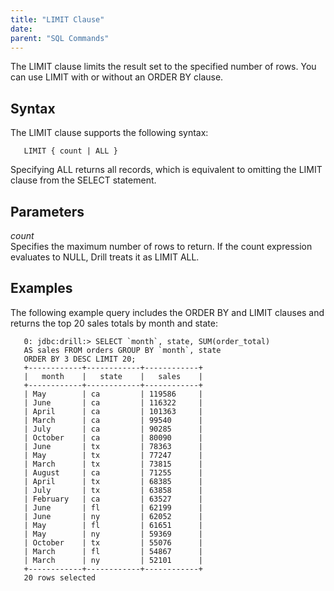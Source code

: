 ```yaml
---
title: "LIMIT Clause"
date: 
parent: "SQL Commands"
---
```

The LIMIT clause limits the result set to the specified number of rows. You can use LIMIT with or without an ORDER BY clause.


## Syntax
The LIMIT clause supports the following syntax:  

       LIMIT { count | ALL }

Specifying ALL returns all records, which is equivalent to omitting the LIMIT clause from the SELECT statement.

## Parameters
*count*  
Specifies the maximum number of rows to return.
If the count expression evaluates to NULL, Drill treats it as LIMIT ALL. 

## Examples
The following example query includes the ORDER BY and LIMIT clauses and returns the top 20 sales totals by month and state:  

       0: jdbc:drill:> SELECT `month`, state, SUM(order_total)
       AS sales FROM orders GROUP BY `month`, state
       ORDER BY 3 DESC LIMIT 20;
       +------------+------------+------------+
       |   month    |   state    |   sales    |
       +------------+------------+------------+
       | May        | ca         | 119586     |
       | June       | ca         | 116322     |
       | April      | ca         | 101363     |
       | March      | ca         | 99540      |
       | July       | ca         | 90285      |
       | October    | ca         | 80090      |
       | June       | tx         | 78363      |
       | May        | tx         | 77247      |
       | March      | tx         | 73815      |
       | August     | ca         | 71255      |
       | April      | tx         | 68385      |
       | July       | tx         | 63858      |
       | February   | ca         | 63527      |
       | June       | fl         | 62199      |
       | June       | ny         | 62052      |
       | May        | fl         | 61651      |
       | May        | ny         | 59369      |
       | October    | tx         | 55076      |
       | March      | fl         | 54867      |
       | March      | ny         | 52101      |
       +------------+------------+------------+
       20 rows selected

